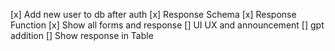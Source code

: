 [x] Add new user to db after auth
[x] Response Schema
[x] Response Function
[x] Show all forms and response
[] UI UX and announcement 
[] gpt addition 
[] Show response in Table